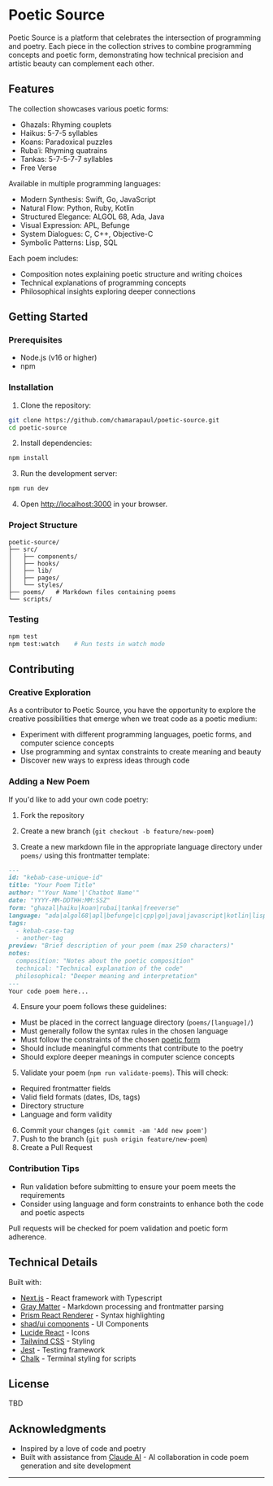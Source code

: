   # Poetic Source

  Poetic Source is a platform that celebrates the intersection of programming and poetry. Each piece in the collection strives to combine programming concepts and poetic form, demonstrating how technical precision and artistic beauty can complement each other.


  ## Features

  The collection showcases various poetic forms:
  - Ghazals: Rhyming couplets
  - Haikus: 5-7-5 syllables
  - Koans: Paradoxical puzzles
  - Rubaʿi: Rhyming quatrains
  - Tankas: 5-7-5-7-7 syllables
  - Free Verse

  Available in multiple programming languages:
  - Modern Synthesis: Swift, Go, JavaScript
  - Natural Flow: Python, Ruby, Kotlin
  - Structured Elegance: ALGOL 68, Ada, Java
  - Visual Expression: APL, Befunge
  - System Dialogues: C, C++, Objective-C
  - Symbolic Patterns: Lisp, SQL

  Each poem includes:
  - Composition notes explaining poetic structure and writing choices
  - Technical explanations of programming concepts
  - Philosophical insights exploring deeper connections

  ## Getting Started

  ### Prerequisites

  - Node.js (v16 or higher)
  - npm

  ### Installation

  1. Clone the repository:
  ```bash
  git clone https://github.com/chamarapaul/poetic-source.git
  cd poetic-source
  ```

  2. Install dependencies:
  ```bash
  npm install
  ```

  3. Run the development server:
  ```bash
  npm run dev
  ```

  4. Open [http://localhost:3000](http://localhost:3000) in your browser.

  ### Project Structure

  ```
  poetic-source/
  ├── src/ 
  │   ├── components/ 
  │   ├── hooks/ 
  │   ├── lib/         
  │   ├── pages/       
  │   └── styles/   
  ├── poems/   # Markdown files containing poems
  └── scripts/         
  ```

  ### Testing

  ```bash
  npm test    
  npm test:watch    # Run tests in watch mode
  ```

  ## Contributing

  ### Creative Exploration

  As a contributor to Poetic Source, you have the opportunity to explore the creative possibilities that emerge when we treat code as a poetic medium: 
  - Experiment with different programming languages, poetic forms, and computer science concepts
  - Use programming and syntax constraints to create meaning and beauty
  - Discover new ways to express ideas through code

  ### Adding a New Poem

  If you'd like to add your own code poetry:

  1. Fork the repository
  2. Create a new branch (`git checkout -b feature/new-poem`)

  3. Create a new markdown file in the appropriate language directory under `poems/` using this frontmatter template:
  ```markdown
  ---
  id: "kebab-case-unique-id"
  title: "Your Poem Title"
  author: "'Your Name'|'Chatbot Name'"
  date: "YYYY-MM-DDTHH:MM:SSZ"
  form: "ghazal|haiku|koan|rubai|tanka|freeverse"
  language: "ada|algol68|apl|befunge|c|cpp|go|java|javascript|kotlin|lisp|objectivec|python|ruby|sql|swift"
  tags: 
    - kebab-case-tag
    - another-tag
  preview: "Brief description of your poem (max 250 characters)"
  notes:
    composition: "Notes about the poetic composition"
    technical: "Technical explanation of the code"
    philosophical: "Deeper meaning and interpretation"
  ---
  Your code poem here...
  ```

  4. Ensure your poem follows these guidelines:
  - Must be placed in the correct language directory (`poems/[language]/`)
  - Must generally follow the syntax rules in the chosen language
  - Must follow the constraints of the chosen [poetic form](http://poeticsource.com/forms)
  - Should include meaningful comments that contribute to the poetry
  - Should explore deeper meanings in computer science concepts

  5. Validate your poem (`npm run validate-poems`). This will check:
  - Required frontmatter fields
  - Valid field formats (dates, IDs, tags)
  - Directory structure
  - Language and form validity

  6. Commit your changes (`git commit -am 'Add new poem'`)
  7. Push to the branch (`git push origin feature/new-poem`)
  8. Create a Pull Request

  ### Contribution Tips
  - Run validation before submitting to ensure your poem meets the requirements
  - Consider using language and form constraints to enhance both the code and poetic aspects

  Pull requests will be checked for poem validation and poetic form adherence.

  ## Technical Details

  Built with:
  - [Next.js](https://nextjs.org/) - React framework with Typescript
  - [Gray Matter](https://github.com/jonschlinkert/gray-matter) - Markdown processing and frontmatter parsing
  - [Prism React Renderer](https://github.com/FormidableLabs/prism-react-renderer) - Syntax highlighting
  - [shad/ui components](https://ui.shadcn.com/) - UI Components
  - [Lucide React](https://lucide.dev/guide/packages/lucide-react) - Icons
  - [Tailwind CSS](https://tailwindcss.com/) - Styling
  - [Jest](https://jestjs.io/) - Testing framework
  - [Chalk](https://www.npmjs.com/package/chalk/v/4.1.0) - Terminal styling for scripts

  ## License

  TBD

  ## Acknowledgments

  - Inspired by a love of code and poetry
  - Built with assistance from [Claude AI](https://www.anthropic.com) - AI collaboration in code poem generation and site development

  ---
